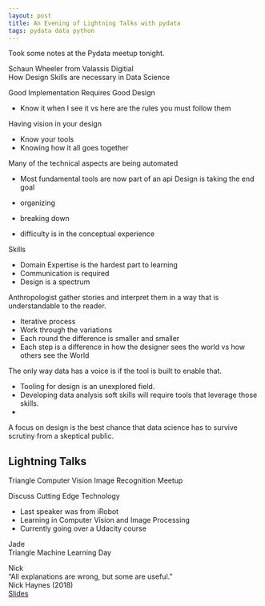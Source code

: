 ```yaml
---
layout: post
title: An Evening of Lightning Talks with pydata
tags: pydata data python
---
```


Took some notes at the Pydata meetup tonight. 

Schaun Wheeler from Valassis Digitial  
How Design Skills are necessary in Data Science

Good Implementation Requires Good Design

-   Know it when I see it vs here are the rules you must follow them

Having vision in your design

-   Know your tools
-   Knowing how it all goes together    

Many of the technical aspects are being automated

-   Most fundamental tools are now part of an api
    Design is taking the end goal    

-   organizing        
-   breaking down    
-   difficulty is in the conceptual experience

Skills

-   Domain Expertise is the hardest part to learning
-   Communication is required
-   Design is a spectrum

Anthropologist gather stories and interpret them in a way that is understandable to the reader.

-   Iterative process
-   Work through the variations
-   Each round the difference is smaller and smaller
-   Each step is a difference in how the designer sees the world vs how others see the World

The only way data has a voice is if the tool is built to enable that.

-   Tooling for design is an unexplored field.
-   Developing data analysis soft skills will require tools that leverage those skills.
-   

A focus on design is the best chance that data science has to survive scrutiny from a skeptical public.

## Lightning Talks

Triangle Computer Vision Image Recognition Meetup

Discuss Cutting Edge Technology

-   Last speaker was from iRobot
-   Learning in Computer Vision and Image Processing
-   Currently going over a Udacity course

Jade  
Triangle Machine Learning Day

Nick  
“All explanations are wrong, but some are useful.”  
Nick Haynes   (2018)  
[Slides](https://docs.google.com/presentation/d/102C27VFnJ1RFUfO43PPHQzA4nsu_moG70eb08eAa_RY/edit#slide=id.g330fcd4aed_0_79)

